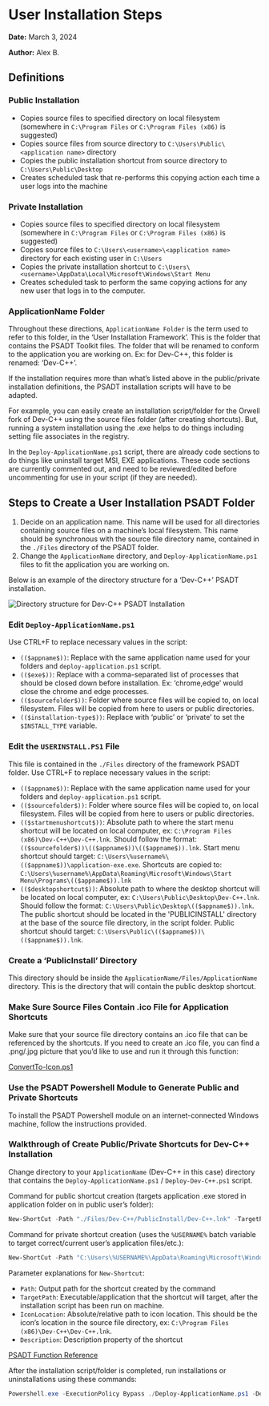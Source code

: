 # User Installation Steps

**Date:** March 3, 2024

**Author:** Alex B.

## Definitions

### Public Installation

- Copies source files to specified directory on local filesystem (somewhere in `C:\Program Files` or `C:\Program Files (x86)` is suggested)
- Copies source files from source directory to `C:\Users\Public\<application name>` directory
- Copies the public installation shortcut from source directory to `C:\Users\Public\Desktop`
- Creates scheduled task that re-performs this copying action each time a user logs into the machine

### Private Installation

- Copies source files to specified directory on local filesystem (somewhere in `C:\Program Files` or `C:\Program Files (x86)` is suggested)
- Copies source files to `C:\Users\<username>\<application name>` directory for each existing user in `C:\Users`
- Copies the private installation shortcut to `C:\Users\<username>\AppData\Local\Microsoft\Windows\Start Menu`
- Creates scheduled task to perform the same copying actions for any new user that logs in to the computer.

### ApplicationName Folder

Throughout these directions, `ApplicationName Folder` is the term used to refer to this folder, in the ‘User Installation Framework’. This is the folder that contains the PSADT Toolkit files. The folder that will be renamed to conform to the application you are working on. Ex: for Dev-C++, this folder is renamed: ‘Dev-C++’.

If the installation requires more than what’s listed above in the public/private installation definitions, the PSADT installation scripts will have to be adapted.

For example, you can easily create an installation script/folder for the Orwell fork of Dev-C++ using the source files folder (after creating shortcuts). But, running a system installation using the .exe helps to do things including setting file associates in the registry.

In the `Deploy-ApplicationName.ps1` script, there are already code sections to do things like uninstall target MSI, EXE applications. These code sections are currently commented out, and need to be reviewed/edited before uncommenting for use in your script (if they are needed).

## Steps to Create a User Installation PSADT Folder

1. Decide on an application name. This name will be used for all directories containing source files on a machine’s local filesystem. This name should be synchronous with the source file directory name, contained in the `./Files` directory of the PSADT folder.
2. Change the `ApplicationName` directory, and `Deploy-ApplicationName.ps1` files to fit the application you are working on.

Below is an example of the directory structure for a ‘Dev-C++’ PSADT installation.

![Directory structure for Dev-C++ PSADT Installation](image.jpg)

### Edit `Deploy-ApplicationName.ps1`

Use CTRL+F to replace necessary values in the script:

- `(($appname$))`: Replace with the same application name used for your folders and `deploy-application.ps1` script.
- `(($exe$))`: Replace with a comma-separated list of processes that should be closed down before installation. Ex: ‘chrome,edge’ would close the chrome and edge processes.
- `(($sourcefolder$))`: Folder where source files will be copied to, on local filesystem. Files will be copied from here to users or public directories.
- `(($installation-type$))`: Replace with ‘public’ or ‘private’ to set the `$INSTALL_TYPE` variable.

### Edit the `USERINSTALL.PS1` File

This file is contained in the `./Files` directory of the framework PSADT folder. Use CTRL+F to replace necessary values in the script:

- `(($appname$))`: Replace with the same application name used for your folders and `deploy-application.ps1` script.
- `(($sourcefolder$))`: Folder where source files will be copied to, on local filesystem. Files will be copied from here to users or public directories.
- `(($startmenushortcut$))`: Absolute path to where the start menu shortcut will be located on local computer, ex: `C:\Program Files (x86)\Dev-C++\Dev-C++.lnk`. Should follow the format: `(($sourcefolder$))\(($appname$))\(($appname$)).lnk`. Start menu shortcut should target: `C:\Users\%username%\(($appname$))\application-exe.exe`. Shortcuts are copied to: `C:\Users\%username%\AppData\Roaming\Microsoft\Windows\Start Menu\Programs\(($appname$)).lnk`
- `(($desktopshortcut$))`: Absolute path to where the desktop shortcut will be located on local computer, ex: `C:\Users\Public\Desktop\Dev-C++.lnk`. Should follow the format: `C:\Users\Public\Desktop\(($appname$)).lnk`. The public shortcut should be located in the 'PUBLICINSTALL' directory at the base of the source file directory, in the script folder. Public shortcut should target: `C:\Users\Public\(($appname$))\(($appname$)).lnk`.

### Create a ‘PublicInstall’ Directory

This directory should be inside the `ApplicationName/Files/ApplicationName` directory. This is the directory that will contain the public desktop shortcut.

### Make Sure Source Files Contain .ico File for Application Shortcuts

Make sure that your source file directory contains an .ico file that can be referenced by the shortcuts. If you need to create an .ico file, you can find a .png/.jpg picture that you’d like to use and run it through this function:

[ConvertTo-Icon.ps1](https://www.powershellgallery.com/packages/RoughDraft/0.1/Content/ConvertTo-Icon.ps1)

### Use the PSADT Powershell Module to Generate Public and Private Shortcuts

To install the PSADT Powershell module on an internet-connected Windows machine, follow the instructions provided.

### Walkthrough of Create Public/Private Shortcuts for Dev-C++ Installation

Change directory to your `ApplicationName` (Dev-C++ in this case) directory that contains the `Deploy-ApplicationName.ps1` / `Deploy-Dev-C++.ps1` script.

Command for public shortcut creation (targets application .exe stored in application folder on in public user’s folder):

```powershell
New-ShortCut -Path "./Files/Dev-C++/PublicInstall/Dev-C++.lnk" -TargetPath "C:\Program Files (x86)\Dev-C++\Dev-C++.exe" -IconLocation "C:\Program Files (x86)\Dev-C++\Dev-C++.lnk" -Description "Dev-C++"
```

Command for private shortcut creation (uses the `%USERNAME%` batch variable to target correct/current user’s application files/etc.):

```powershell
New-ShortCut -Path "C:\Users\%USERNAME%\AppData\Roaming\Microsoft\Windows\Start Menu\Programs\Dev-C++.lnk" -TargetPath "C:\Users\%USERNAME%\Dev-C++\Dev-C++.exe" -IconLocation "C:\Program Files (x86)\Dev-C++\Dev-C++.lnk" -Description "Dev-C++"
```

Parameter explanations for `New-Shortcut`:

- `Path`: Output path for the shortcut created by the command
- `TargetPath`: Executable/application that the shortcut will target, after the installation script has been run on machine.
- `IconLocation`: Absolute/relative path to icon location. This should be the icon’s location in the source file directory, ex: `C:\Program Files (x86)\Dev-C++\Dev-C++.lnk`.
- `Description`: Description property of the shortcut

[PSADT Function Reference](https://allnewandimproved.psappdeploytoolkit.com/functions/)

After the installation script/folder is completed, run installations or uninstallations using these commands:

```powershell
Powershell.exe -ExecutionPolicy Bypass ./Deploy-ApplicationName.ps1 -Deploymenttype ‘Install’ -Deploymode ‘silent’
```
